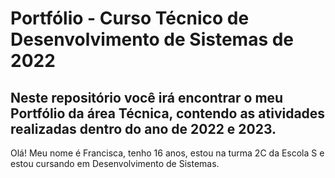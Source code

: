 # Portfólio - Curso Técnico de Desenvolvimento de Sistemas de 2022
## Neste repositório você irá encontrar o meu Portfólio da área Técnica, contendo as atividades realizadas dentro do ano de 2022 e 2023.

Olá! Meu nome é Francisca, tenho 16 anos, estou na turma 2C da Escola S e estou cursando em Desenvolvimento de Sistemas.

